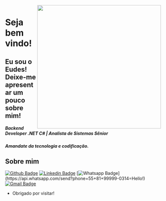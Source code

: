 <img align="right" width="400" height="400" src="https://encrypted-tbn0.gstatic.com/images?q=tbn:ANd9GcTDIv9Lw-m9bBS90WZ2k1w1Kl5iJ9ivWczShA&usqp=CAU">
 
# Seja bem vindo!
 
## Eu sou o Eudes! Deixe-me apresentar um pouco sobre mim!
 
##### Backend Developer .NET C# | Analista de Sistemas Sênior
##### Amandate da tecnologia e codificação.


## Sobre mim
[![Github Badge](https://img.shields.io/badge/-Github-000?style=flat-square&logo=Github&logoColor=white&link=https://github.com/eudesoliveira)](https://github.com/eudesoliveira)
[![Linkedin Badge](https://img.shields.io/badge/-LinkedIn-blue?style=flat-square&logo=Linkedin&logoColor=white&link=www.linkedin.com/in/eudesoliveira)](www.linkedin.com/in/eudesoliveira)
[![Whatsapp Badge](https://img.shields.io/badge/-Whatsapp-4CA143?style=flat-square&labelColor=4CA143&logo=whatsapp&logoColor=white&link=https://api.whatsapp.com/send?phone=55+81+99999-0314&text=Hello!)](https://api.whatsapp.com/send?phone=55+81+99999-0314=Hello!)
[![Gmail Badge](https://img.shields.io/badge/-Gmail-c14438?style=flat-square&logo=Gmail&logoColor=white&link=mailto:eudesgomes007@gmail.com)](mailto:eudesgomes007@gmail.com)
 
- Obrigado por visitar!
